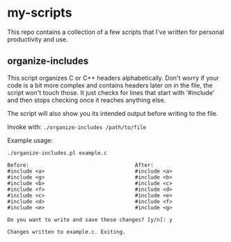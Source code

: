 # my-scripts

This repo contains a collection of a few scripts that I've written for personal productivity and use.

## organize-includes

This script organizes C or C++ headers alphabetically. Don't worry if your code
is a bit more complex and contains headers later on in the file, the script won't 
touch those. It just checks for lines that start with '#include' and then stops 
checking once it reaches anything else. 

The script will also show you its intended output before writing to the file. 

Invoke with:
`./organize-includes /path/to/file`

Example usage:
```
./organize-includes.pl example.c

Before:                                  After:                                  
#include <a>                             #include <a>                            
#include <g>                             #include <b>                            
#include <b>                             #include <c>                            
#include <f>                             #include <d>                            
#include <c>                             #include <e>                            
#include <d>                             #include <f>                            
#include <e>                             #include <g>                            

Do you want to write and save these changes? [y/n]: y

Changes written to example.c. Exiting.
```
